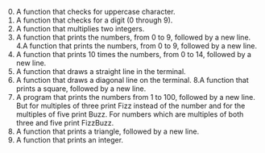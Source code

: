 0. A function that checks for uppercase character.
1. A function that checks for a digit (0 through 9).
2. A function that multiplies two integers.
3. A function that prints the numbers, from 0 to 9, followed by a new line.
4.A function that prints the numbers, from 0 to 9, followed by a new line.
5. A function that prints 10 times the numbers, from 0 to 14, followed by a new line.
6. A function that draws a straight line in the terminal.
 7. A function that draws a diagonal line on the terminal.
8.A function that prints a square, followed by a new line.
9. A program that prints the numbers from 1 to 100, followed by a new line. But for multiples of three print Fizz instead of the number and for the multiples of five print Buzz. For numbers which are multiples of both three and five print FizzBuzz.
10. A function that prints a triangle, followed by a new line.
101. A function that prints an integer.
